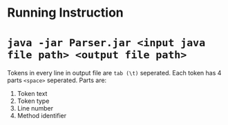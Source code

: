 # Running Instruction
```java -jar Parser.jar <input java file path> <output file path>```
======
Tokens in every line in output file are ```tab (\t)``` seperated.  Each token has 4 parts ```<space>``` seperated. Parts are:
1. Token text
2. Token type
3. Line number
4. Method identifier

